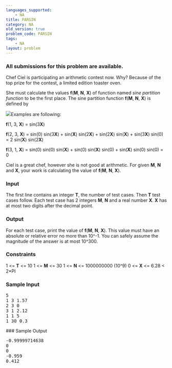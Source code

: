 ```yaml
---
languages_supported:
    - NA
title: PARSIN
category: NA
old_version: true
problem_code: PARSIN
tags:
    - NA
layout: problem
---
```

###  All submissions for this problem are available. 

Chef Ciel is participating an arithmetic contest now. Why? Because of the top prize for the contest, a limited edition toaster oven.

She must calculate the values **f**(**M**, **N**, **X**) of function named _sine partition function_ to be the first place. The sine partition function **f**(**M**, **N**, **X**) is defined by

![](http://www.codechef.com/download/PARSIN.png)Examples are following:

 **f**(1, 3, **X**) = sin(3**X**)

 **f**(2, 3, **X**) = sin(0) sin(3**X**) + sin(**X**) sin(2**X**) + sin(2**X**) sin(**X**) + sin(3**X**) sin(0) = 2 sin(**X**) sin(2**X**)

 **f**(3, 1, **X**) = sin(0) sin(0) sin(**X**) + sin(0) sin(**X**) sin(0) + sin(**X**) sin(0) sin(0) = 0

Ciel is a great chef, however she is not good at arithmetic. For given **M**, **N** and **X**, your work is calculating the value of **f**(**M**, **N**, **X**).

### Input

The first line contains an integer **T**, the number of test cases. Then **T** test cases follow. Each test case has 2 integers **M**, **N** and a real number **X**. **X** has at most two digits after the decimal point.

### Output

For each test case, print the value of **f**(**M**, **N**, **X**). This value must have an absolute or relative error no more than 10^-1. You can safely assume the magnitude of the answer is at most 10^300.

### Constraints

1 <= **T** <= 10
1 <= **M** <= 30
1 <= **N** <= 1000000000 (10^9)
0 <= **X** <= 6.28 < 2\*PI

### Sample Input

<pre>5
1 3 1.57
2 3 0
3 1 2.12
1 1 5
1 30 0.3
</pre>### Sample Output
<pre>-0.99999714638
0
0
-0.959
0.412
</pre>